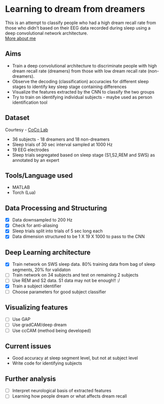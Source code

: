 # Learning to dream from dreamers
This is an attempt to classify people who had a high dream recall rate from those who didn't based on their EEG data recorded during sleep using a deep convolutional network architecture. <br/>
[More about me](https://arnaghosh.github.io/)

## Aims
* Train a deep convolutional architecture to discriminate people with high dream recall rate (dreamers) from those with low dream recall rate (non-dreamers).
* Observe the decoding (classification) accuracies for different sleep stages to identify key sleep stage containing differences
* Visualize the features extracted by the CNN to classify the two groups
* Try to train on identifying individual subjects - maybe used as person identification tool

## Dataset
Courtesy - [CoCo Lab](http://www.karimjerbi.com/index.html)
* 36 subjects - 18 dreamers and 18 non-dreamers
* Sleep trials of 30 sec interval sampled at 1000 Hz
* 19 EEG electrodes
* Sleep trials segregated based on sleep stage (S1,S2,REM and SWS) as annotated by an expert

## Tools/Language used
* MATLAB
* Torch (Lua)

## Data Processing and Structuring
- [X] Data downsampled to 200 Hz
- [X] Check for anti-aliasing
- [X] Sleep trials split into trials of 5 sec long each
- [X] Data dimension structured to be 1 X 19 X 1000 to pass to the CNN

## Deep Learning architecture
- [X] Train network on SWS sleep data. 80% training data from bag of sleep segments, 20% for validaton
- [ ] Train network on 34 subjects and test on remaining 2 subjects
- [ ] Use REM and S2 data. S1 data may not be enough!! :/
- [X] Train a subject identifier
- [ ] Choose parameters for good subject classifier

## Visualizing features
- [ ] Use GAP
- [ ] Use gradCAM/deep dream
- [ ] Use ccCAM (method being developed)

## Current issues
* Good accuracy at sleep segment level, but not at subject level
* Write code for identifying subjects

## Further analysis
- [ ] Interpret neurological basis of extracted features
- [ ] Learning how people dream or what affects dream recall
